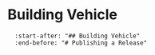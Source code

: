 # Building Vehicle

```{include} ../../CONTRIBUTING.md
  :start-after: "## Building Vehicle"
  :end-before: "# Publishing a Release"
```
